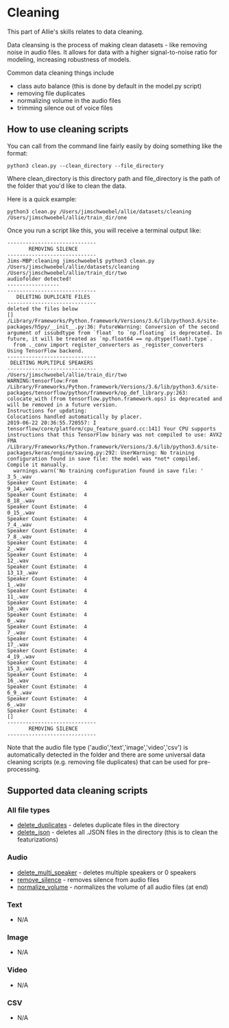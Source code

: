 # Cleaning

This part of Allie's skills relates to data cleaning.

Data cleansing is the process of making clean datasets - like removing noise in audio files. It allows for data with a higher signal-to-noise ratio for modeling, increasing robustness of models.

Common data cleaning things include
- class auto balance (this is done by default in the model.py script)
- removing file duplicates 
- normalizing volume in the audio files
- trimming silence out of voice files 

## How to use cleaning scripts

You can call from the command line fairly easily by doing something like the format:

```
python3 clean.py --clean_directory --file_directory
```

Where clean_directory is this directory path and file_directory is the path of the folder that you'd like to clean the data.

Here is a quick example:

```
python3 clean.py /Users/jimschwoebel/allie/datasets/cleaning /Users/jimschwoebel/allie/train_dir/one
```

Once you run a script like this, you will receive a terminal output like:
```
-----------------------------
       REMOVING SILENCE      
-----------------------------
Jims-MBP:cleaning jimschwoebel$ python3 clean.py /Users/jimschwoebel/allie/datasets/cleaning /Users/jimschwoebel/allie/train_dir/two
audiofolder detected!
-----------------
-----------------------------
   DELETING DUPLICATE FILES  
-----------------------------
deleted the files below
[]
/Library/Frameworks/Python.framework/Versions/3.6/lib/python3.6/site-packages/h5py/__init__.py:36: FutureWarning: Conversion of the second argument of issubdtype from `float` to `np.floating` is deprecated. In future, it will be treated as `np.float64 == np.dtype(float).type`.
  from ._conv import register_converters as _register_converters
Using TensorFlow backend.
-----------------------------
 DELETING MUPLTIPLE SPEAKERS 
-----------------------------
/Users/jimschwoebel/allie/train_dir/two
WARNING:tensorflow:From /Library/Frameworks/Python.framework/Versions/3.6/lib/python3.6/site-packages/tensorflow/python/framework/op_def_library.py:263: colocate_with (from tensorflow.python.framework.ops) is deprecated and will be removed in a future version.
Instructions for updating:
Colocations handled automatically by placer.
2019-06-22 20:36:55.720557: I tensorflow/core/platform/cpu_feature_guard.cc:141] Your CPU supports instructions that this TensorFlow binary was not compiled to use: AVX2 FMA
/Library/Frameworks/Python.framework/Versions/3.6/lib/python3.6/site-packages/keras/engine/saving.py:292: UserWarning: No training configuration found in save file: the model was *not* compiled. Compile it manually.
  warnings.warn('No training configuration found in save file: '
3_5_.wav
Speaker Count Estimate:  4
9_14_.wav
Speaker Count Estimate:  4
8_18_.wav
Speaker Count Estimate:  4
0_15_.wav
Speaker Count Estimate:  4
7_4_.wav
Speaker Count Estimate:  4
7_8_.wav
Speaker Count Estimate:  4
2_.wav
Speaker Count Estimate:  4
12_.wav
Speaker Count Estimate:  4
13_13_.wav
Speaker Count Estimate:  4
1_.wav
Speaker Count Estimate:  4
11_.wav
Speaker Count Estimate:  4
10_.wav
Speaker Count Estimate:  4
0_.wav
Speaker Count Estimate:  4
7_.wav
Speaker Count Estimate:  4
17_.wav
Speaker Count Estimate:  4
4_19_.wav
Speaker Count Estimate:  4
15_3_.wav
Speaker Count Estimate:  4
16_.wav
Speaker Count Estimate:  4
6_9_.wav
Speaker Count Estimate:  4
6_.wav
Speaker Count Estimate:  4
[]
-----------------------------
       REMOVING SILENCE      
-----------------------------
```

Note that the audio file type ('audio','text','image','video','csv') is automatically detected in the folder and there are some universal data cleaning scripts (e.g. removing file duplicates) that can be used for pre-processing.

## Supported data cleaning scripts 

### All file types 
* [delete_duplicates]() - deletes duplicate files in the directory 
* [delete_json]() - deletes all .JSON files in the directory (this is to clean the featurizations) 

### Audio 
* [delete_multi_speaker]() - deletes multiple speakers or 0 speakers 
* [remove_silence]() - removes silence from audio files 
* [normalize_volume]() - normalizes the volume of all audio files (at end)

### Text
* N/A 

### Image 
* N/A 

### Video
* N/A

### CSV
* N/A
